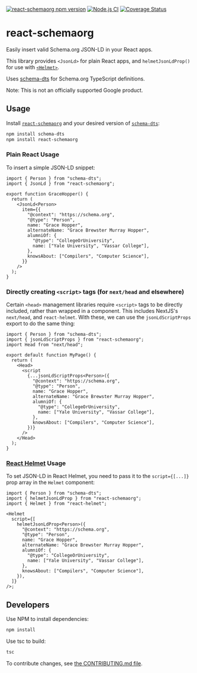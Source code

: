 [![react-schemaorg npm version](https://badge.fury.io/js/react-schemaorg.svg)](https://www.npmjs.com/package/react-schemaorg) [![Node.js CI](https://github.com/google/react-schemaorg/actions/workflows/ci.yml/badge.svg)](https://github.com/google/react-schemaorg/actions/workflows/ci.yml) [![Coverage Status](https://coveralls.io/repos/github/google/react-schemaorg/badge.svg?branch=master)](https://coveralls.io/github/google/react-schemaorg?branch=master)

# react-schemaorg

Easily insert valid Schema.org JSON-LD in your React apps.

This library provides `<JsonLd>` for plain React apps, and `helmetJsonLdProp()`
for use with [`<Helmet>`](https://github.com/nfl/react-helmet).

Uses [schema-dts](https://github.com/google/schema-dts) for Schema.org
TypeScript definitions.

Note: This is not an officially supported Google product.

## Usage

Install [`react-schemaorg`](https://www.npmjs.com/package/react-schemaorg) and
your desired version of
[`schema-dts`](https://www.npmjs.com/package/schema-dts):

```sh
npm install schema-dts
npm install react-schemaorg
```

### Plain React Usage

To insert a simple JSON-LD snippet:

```tsx
import { Person } from "schema-dts";
import { JsonLd } from "react-schemaorg";

export function GraceHopper() {
  return (
    <JsonLd<Person>
      item={{
        "@context": "https://schema.org",
        "@type": "Person",
        name: "Grace Hopper",
        alternateName: "Grace Brewster Murray Hopper",
        alumniOf: {
          "@type": "CollegeOrUniversity",
          name: ["Yale University", "Vassar College"],
        },
        knowsAbout: ["Compilers", "Computer Science"],
      }}
    />
  );
}
```

### Directly creating `<script>` tags (for `next/head` and elsewhere)

Certain `<head>` management libraries require `<script>` tags to be directly
included, rather than wrapped in a component. This includes NextJS's
`next/head`, and `react-helmet`. With these, we can use the `jsonLdScriptProps`
export to do the same thing:

```tsx
import { Person } from "schema-dts";
import { jsonLdScriptProps } from "react-schemaorg";
import Head from "next/head";

export default function MyPage() {
  return (
    <Head>
      <script
        {...jsonLdScriptProps<Person>({
          "@context": "https://schema.org",
          "@type": "Person",
          name: "Grace Hopper",
          alternateName: "Grace Brewster Murray Hopper",
          alumniOf: {
            "@type": "CollegeOrUniversity",
            name: ["Yale University", "Vassar College"],
          },
          knowsAbout: ["Compilers", "Computer Science"],
        })}
      />
    </Head>
  );
}
```

### [React Helmet](https://github.com/nfl/react-helmet) Usage

To set JSON-LD in React Helmet, you need to pass it to the `script={[...]}` prop
array in the `Helmet` component:

```tsx
import { Person } from "schema-dts";
import { helmetJsonLdProp } from "react-schemaorg";
import { Helmet } from "react-helmet";

<Helmet
  script={[
    helmetJsonLdProp<Person>({
      "@context": "https://schema.org",
      "@type": "Person",
      name: "Grace Hopper",
      alternateName: "Grace Brewster Murray Hopper",
      alumniOf: {
        "@type": "CollegeOrUniversity",
        name: ["Yale University", "Vassar College"],
      },
      knowsAbout: ["Compilers", "Computer Science"],
    }),
  ]}
/>;
```

## Developers

Use NPM to install dependencies:

```sh
npm install
```

Use tsc to build:

```sh
tsc
```

To contribute changes, see [the CONTRIBUTING.md file](./CONTRIBUTING.md).
